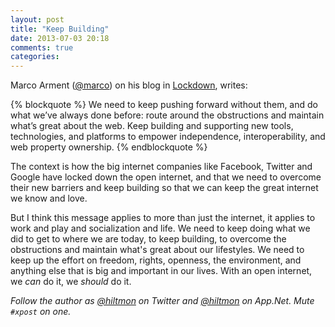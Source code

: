 ```yaml
---
layout: post
title: "Keep Building"
date: 2013-07-03 20:18
comments: true
categories: 
---
```


Marco Arment ([@marco](http://twitter.com/marcoarment)) on his blog in [Lockdown](http://www.marco.org/2013/07/03/lockdown), writes:

{% blockquote %}
We need to keep pushing forward without them, and do what we’ve always done before: route around the obstructions and maintain what’s great about the web. Keep building and supporting new tools, technologies, and platforms to empower independence, interoperability, and web property ownership.
{% endblockquote %}

The context is how the big internet companies like Facebook, Twitter and Google have locked down the open internet, and that we need to overcome their new barriers and keep building so that we can keep the great internet we know and love.

But I think this message applies to more than just the internet, it applies to work and play and socialization and life. We need to keep doing what we did to get to where we are today, to keep building, to overcome the obstructions and maintain what's great about our lifestyles. We need to keep up the effort on freedom, rights, openness, the environment, and anything else that is big and important in our lives. With an open internet, we *can* do it, we *should*  do it.

*Follow the author as [@hiltmon](https://twitter.com/hiltmon) on Twitter and [@hiltmon](http://alpha.app.net/hiltmon) on App.Net. Mute `#xpost` on one.*